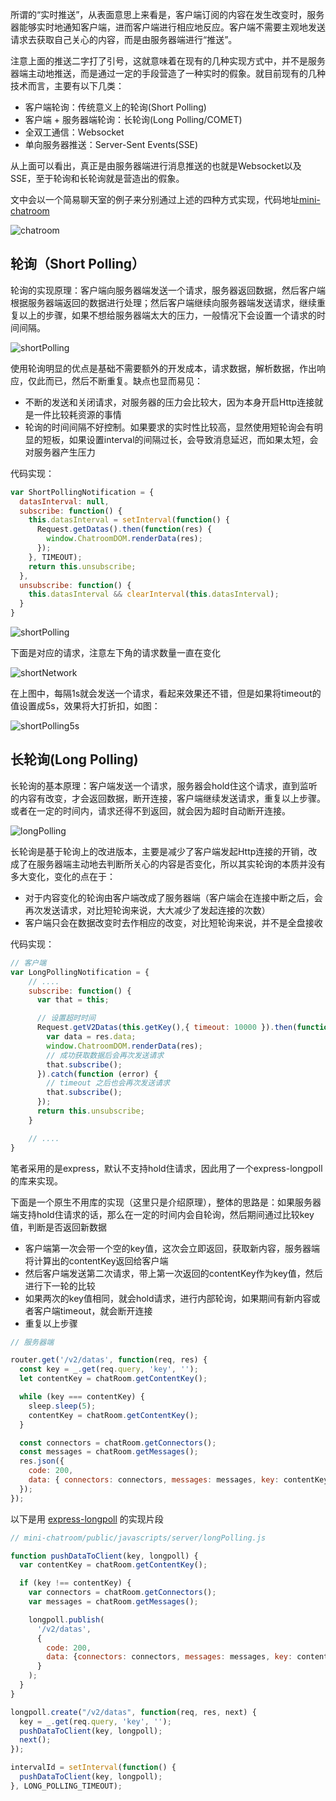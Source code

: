 所谓的“实时推送”，从表面意思上来看是，客户端订阅的内容在发生改变时，服务器能够实时地通知客户端，进而客户端进行相应地反应。客户端不需要主观地发送请求去获取自己关心的内容，而是由服务器端进行“推送”。

注意上面的推送二字打了引号，这就意味着在现有的几种实现方式中，并不是服务器端主动地推送，而是通过一定的手段营造了一种实时的假象。就目前现有的几种技术而言，主要有以下几类：

- 客户端轮询：传统意义上的轮询(Short Polling)
- 客户端 + 服务器端轮询：长轮询(Long Polling/COMET)
- 全双工通信：Websocket
- 单向服务器推送：Server-Sent Events(SSE)

从上面可以看出，真正是由服务器端进行消息推送的也就是Websocket以及SSE，至于轮询和长轮询就是营造出的假象。

文中会以一个简易聊天室的例子来分别通过上述的四种方式实现，代码地址[mini-chatroom](https://github.com/Rynxiao/mini-chatroom)

![chatroom](./screenshots/overview.gif)

## 轮询（Short Polling）

轮询的实现原理：客户端向服务器端发送一个请求，服务器返回数据，然后客户端根据服务器端返回的数据进行处理；然后客户端继续向服务器端发送请求，继续重复以上的步骤，如果不想给服务器端太大的压力，一般情况下会设置一个请求的时间间隔。

![shortPolling](./screenshots/shortPolling.png)

使用轮询明显的优点是基础不需要额外的开发成本，请求数据，解析数据，作出响应，仅此而已，然后不断重复。缺点也显而易见：

- 不断的发送和关闭请求，对服务器的压力会比较大，因为本身开启Http连接就是一件比较耗资源的事情
- 轮询的时间间隔不好控制。如果要求的实时性比较高，显然使用短轮询会有明显的短板，如果设置interval的间隔过长，会导致消息延迟，而如果太短，会对服务器产生压力

代码实现：
```javascript
var ShortPollingNotification = {
  datasInterval: null,
  subscribe: function() {
    this.datasInterval = setInterval(function() {
      Request.getDatas().then(function(res) {
        window.ChatroomDOM.renderData(res);
      });
    }, TIMEOUT);
    return this.unsubscribe;
  },
  unsubscribe: function() {
    this.datasInterval && clearInterval(this.datasInterval);
  }
}
```

![shortPolling](./screenshots/short1.gif)

下面是对应的请求，注意左下角的请求数量一直在变化

![shortNetwork](./screenshots/shortNetwork.gif)

在上图中，每隔1s就会发送一个请求，看起来效果还不错，但是如果将timeout的值设置成5s，效果将大打折扣，如图：

![shortPolling5s](./screenshots/short2.gif)

## 长轮询(Long Polling)

长轮询的基本原理：客户端发送一个请求，服务器会hold住这个请求，直到监听的内容有改变，才会返回数据，断开连接，客户端继续发送请求，重复以上步骤。或者在一定的时间内，请求还得不到返回，就会因为超时自动断开连接。

![longPolling](./screenshots/longPoling.png)

长轮询是基于轮询上的改进版本，主要是减少了客户端发起Http连接的开销，改成了在服务器端主动地去判断所关心的内容是否变化，所以其实轮询的本质并没有多大变化，变化的点在于：

- 对于内容变化的轮询由客户端改成了服务器端（客户端会在连接中断之后，会再次发送请求，对比短轮询来说，大大减少了发起连接的次数）
- 客户端只会在数据改变时去作相应的改变，对比短轮询来说，并不是全盘接收

代码实现：
```javascript
// 客户端
var LongPollingNotification = {
    // ....
    subscribe: function() {
      var that = this;

      // 设置超时时间
      Request.getV2Datas(this.getKey(),{ timeout: 10000 }).then(function(res) {
        var data = res.data;
        window.ChatroomDOM.renderData(res);
        // 成功获取数据后会再次发送请求
        that.subscribe();
      }).catch(function (error) {
        // timeout 之后也会再次发送请求
        that.subscribe();
      });
      return this.unsubscribe;
    }

    // ....
}
```

笔者采用的是express，默认不支持hold住请求，因此用了一个express-longpoll的库来实现。

下面是一个原生不用库的实现（这里只是介绍原理），整体的思路是：如果服务器端支持hold住请求的话，那么在一定的时间内会自轮询，然后期间通过比较key值，判断是否返回新数据

- 客户端第一次会带一个空的key值，这次会立即返回，获取新内容，服务器端将计算出的contentKey返回给客户端
- 然后客户端发送第二次请求，带上第一次返回的contentKey作为key值，然后进行下一轮的比较
- 如果两次的key值相同，就会hold请求，进行内部轮询，如果期间有新内容或者客户端timeout，就会断开连接
- 重复以上步骤

```javascript
// 服务器端

router.get('/v2/datas', function(req, res) {
  const key = _.get(req.query, 'key', '');
  let contentKey = chatRoom.getContentKey();

  while (key === contentKey) {
    sleep.sleep(5);
    contentKey = chatRoom.getContentKey();
  }

  const connectors = chatRoom.getConnectors();
  const messages = chatRoom.getMessages();
  res.json({
    code: 200,
    data: { connectors: connectors, messages: messages, key: contentKey },
  });
});
```

以下是用 [express-longpoll](https://www.npmjs.com/package/express-longpoll) 的实现片段

```javascript
// mini-chatroom/public/javascripts/server/longPolling.js

function pushDataToClient(key, longpoll) {
  var contentKey = chatRoom.getContentKey();

  if (key !== contentKey) {
    var connectors = chatRoom.getConnectors();
    var messages = chatRoom.getMessages();

    longpoll.publish(
      '/v2/datas',
      {
        code: 200,
        data: {connectors: connectors, messages: messages, key: contentKey},
      }
    );
  }
}

longpoll.create("/v2/datas", function(req, res, next) {
  key = _.get(req.query, 'key', '');
  pushDataToClient(key, longpoll);
  next();
});

intervalId = setInterval(function() {
  pushDataToClient(key, longpoll);
}, LONG_POLLING_TIMEOUT);
```




